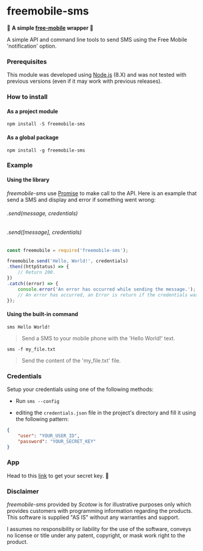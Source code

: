 # freemobile-sms

💬 **A simple [free-mobile](http://mobile.free.fr) wrapper** 💬

A simple API and command line tools to send SMS using the Free Mobile 'notification' option.

### Prerequisites

This module was developed using [Node.js](http://nodejs.org) (8.X) and was not tested with previous versions (even if it may work with previous releases).

### How to install

#### As a project module

`npm install -S freemobile-sms`

#### As a global package

`npm install -g freemobile-sms`

### Example

#### Using the library

*freemobile-sms* use [Promise](https://developer.mozilla.org/en-US/docs/Web/JavaScript/Reference/Global_Objects/Promise) to make call to the API. Here is an example that send a SMS and display and error if something went wrong:

###### .send(message, credentials)
###### .send([message], credentials)

```js
const freemobile = require('freemobile-sms');

freemobile.send('Hello, World!', credentials)
.then((httpStatus) => {
	// Return 200.
})
.catch((error) => {
	console.error('An error has occurred while sending the message.');
	// An error has occurred, an Error is return if the credentials wasn't setup or if the message is incorrect, or the http code from the api call if it was different from 200.
});
```

#### Using the built-in command

`sms Hello World!`
> Send a SMS to your mobile phone with the 'Hello World!' text.

`sms -f my_file.txt`
> Send the content of the 'my_file.txt' file.

### Credentials

Setup your credentials using one of the following methods:

- Run `sms --config`

- editing the `credentials.json` file in the project's directory and fill it using the following pattern:

```JSON
{
	"user": "YOUR_USER_ID",
	"password": "YOUR_SECRET_KEY"
}
```

### App

Head to this [link](https://mobile.free.fr/moncompte/index.php?page=options) to get your secret key. 🔑

### Disclaimer

*freemobile-sms* provided by *Scotow* is for illustrative purposes only which provides customers with programming information regarding the products. This software is supplied "AS IS" without any warranties and support.

I assumes no responsibility or liability for the use of the software, conveys no license or title under any patent, copyright, or mask work right to the product.
